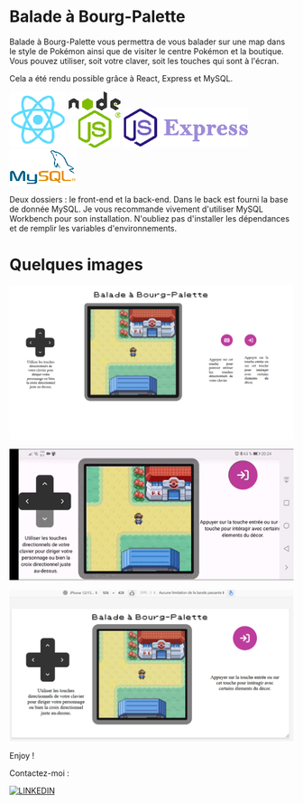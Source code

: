 # Balade à Bourg-Palette

Balade à Bourg-Palette vous permettra de vous balader sur une map dans le style de Pokémon ainsi que de visiter le centre Pokémon et la boutique. Vous pouvez utiliser, soit votre claver, soit les touches qui sont à l'écran.

Cela a été rendu possible grâce à React, Express et MySQL.

![React](./images/react_2.png)
![NODEJS](./images/node_2.png)
![Express](./images/express_2.png)
![MYSQL](./images/mysql_2.png)

Deux dossiers : le front-end et la back-end. Dans le back est fourni la base de donnée MySQL. Je vous recommande vivement d'utiliser MySQL Workbench pour son installation.
N'oubliez pas d'installer les dépendances et de remplir les variables d'environnements.

# Quelques images

![bourg1](./images/bourg-palette.png)

![bourg3](./images/anime.gif)

![bourg2](./images/bourg-mobile.png)

Enjoy !

Contactez-moi :

[![LINKEDIN](https://camo.githubusercontent.com/8bb7c1de40aadb0d8eede2add7716932344b30235088d239831fe0e884de8f82/68747470733a2f2f696d672e736869656c64732e696f2f62616467652f6c696e6b6564696e2532302d2532333030373742352e7376673f267374796c653d666f722d7468652d6261646765266c6f676f3d6c696e6b6564696e266c6f676f436f6c6f723d7768697465)](https://www.linkedin.com/in/yannick-cousin/)

